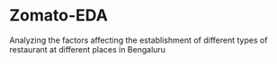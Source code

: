 # Zomato-EDA
Analyzing the factors affecting the establishment of different types of restaurant at different places in Bengaluru
